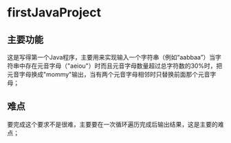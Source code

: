 # firstJavaProject
## 主要功能
这是写得第一个Java程序，主要用来实现输入一个字符串（例如“aabbaa”）当字符串中存在元音字母（"aeiou"）时而且元音字母数量超过总字符数的30%时，把元音字母换成"mommy"输出，当有两个元音字母相邻时只替换前面那个元音字母；
## 难点
要完成这个要求不是很难，主要要在一次循环遍历完成后输出结果，这是主要的难点；
